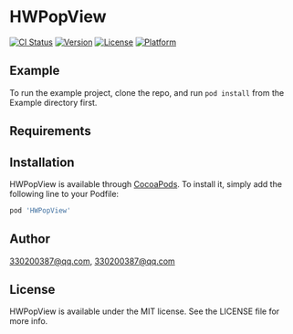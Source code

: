 # HWPopView

[![CI Status](https://img.shields.io/travis/330200387@qq.com/HWPopView.svg?style=flat)](https://travis-ci.org/330200387@qq.com/HWPopView)
[![Version](https://img.shields.io/cocoapods/v/HWPopView.svg?style=flat)](https://cocoapods.org/pods/HWPopView)
[![License](https://img.shields.io/cocoapods/l/HWPopView.svg?style=flat)](https://cocoapods.org/pods/HWPopView)
[![Platform](https://img.shields.io/cocoapods/p/HWPopView.svg?style=flat)](https://cocoapods.org/pods/HWPopView)

## Example

To run the example project, clone the repo, and run `pod install` from the Example directory first.

## Requirements

## Installation

HWPopView is available through [CocoaPods](https://cocoapods.org). To install
it, simply add the following line to your Podfile:

```ruby
pod 'HWPopView'
```

## Author

330200387@qq.com, 330200387@qq.com

## License

HWPopView is available under the MIT license. See the LICENSE file for more info.
